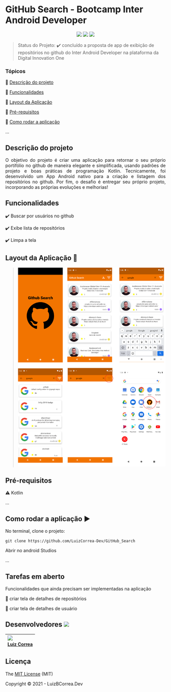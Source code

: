 <h1>GitHub Search - Bootcamp Inter Android Developer</h1> 

<p align="center">
  <img src="https://img.shields.io/static/v1?label=kotlin&message=language&color=blue&style=for-the-badge&logo=kotlin"/>  
  <img src="http://img.shields.io/static/v1?label=License&message=MIT&color=yellow&style=for-the-badge"/>
   <img src="http://img.shields.io/static/v1?label=STATUS&message=DESAFIO%20CONCLUIDO&color=green&style=for-the-badge"/>

</p>


> Status do Projeto: :heavy_check_mark: concluído a proposta de app de exibição de repositórios no github do Inter Android Developer na plataforma da Digital Innovation One

### Tópicos 

:small_blue_diamond: [Descrição do projeto](#descrição-do-projeto)

:small_blue_diamond: [Funcionalidades](#funcionalidades)

:small_blue_diamond: [Layout da Aplicação](#funcionalidades)

:small_blue_diamond: [Pré-requisitos](#pré-requisitos)

:small_blue_diamond: [Como rodar a aplicação](#como-rodar-a-aplicação-arrow_forward)

... 



## Descrição do projeto 

<p align="justify">
  O objetivo do projeto é criar uma aplicação para retornar o seu próprio portifólio no github de maneira elegante e simplificada, usando padrões de projeto e boas práticas de programação Kotlin. 
  Tecnicamente, foi desenvolvido um App Android nativo para a criação e listagem dos repositórios no github.
Por fim, o desafio é entregar seu próprio projeto, incorporando as próprias evoluções e melhorias!
</p>


## Funcionalidades

:heavy_check_mark: Buscar por usuários no github 

:heavy_check_mark: Exibe lista de repositórios  

:heavy_check_mark: Limpa a tela

## Layout da Aplicação :dash:

> ![](https://github.com/LuizCorrea-Dev/GitHub_Search/blob/master/screenshots.png?raw=true)



## Pré-requisitos

:warning: Kotlin

...

## Como rodar a aplicação :arrow_forward:

No terminal, clone o projeto: 

```
git clone https://github.com/LuizCorrea-Dev/GitHub_Search
```

Abrir no android Studios

... 


## Tarefas em aberto

Funcionalidades que ainda precisam ser implementadas na aplicação

:memo: criar tela de detalhes de repositórios

:memo: criar tela de detalhes de usuário

## Desenvolvedores <img src="https://octocat-generator-assets.githubusercontent.com/my-octocat-1625603696239.png" width=115>



| <img src="https://avatars.githubusercontent.com/u/63646335?v=4" width=115><br>[Luiz Correa](https://github.com/LuizCorrea-Dev) |
| :----------------------------------------------------------- |





## Licença 

The [MIT License]() (MIT)

Copyright :copyright: 2021 - LuizBCorrea.Dev

